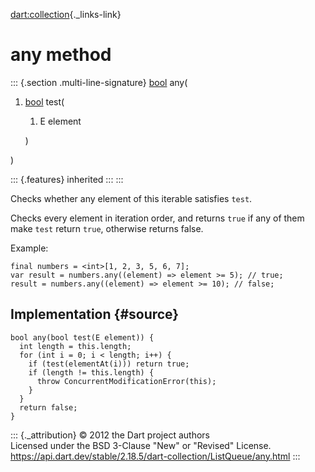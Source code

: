 [dart:collection](../../dart-collection/dart-collection-library){._links-link}

any method
==========

::: {.section .multi-line-signature}
[bool](../../dart-core/bool-class) any(

1.  [bool](../../dart-core/bool-class) test(
    1.  E element

    )

)

::: {.features}
inherited
:::
:::

Checks whether any element of this iterable satisfies `test`.

Checks every element in iteration order, and returns `true` if any of
them make `test` return `true`, otherwise returns false.

Example:

``` {.language-dart data-language="dart"}
final numbers = <int>[1, 2, 3, 5, 6, 7];
var result = numbers.any((element) => element >= 5); // true;
result = numbers.any((element) => element >= 10); // false;
```

Implementation {#source}
--------------

``` {.language-dart data-language="dart"}
bool any(bool test(E element)) {
  int length = this.length;
  for (int i = 0; i < length; i++) {
    if (test(elementAt(i))) return true;
    if (length != this.length) {
      throw ConcurrentModificationError(this);
    }
  }
  return false;
}
```

::: {._attribution}
© 2012 the Dart project authors\
Licensed under the BSD 3-Clause \"New\" or \"Revised\" License.\
<https://api.dart.dev/stable/2.18.5/dart-collection/ListQueue/any.html>
:::
